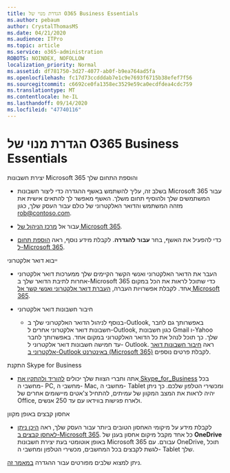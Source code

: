 ```yaml
---
title: הגדרת מנוי של O365 Business Essentials
ms.author: pebaum
author: CrystalThomasMS
ms.date: 04/21/2020
ms.audience: ITPro
ms.topic: article
ms.service: o365-administration
ROBOTS: NOINDEX, NOFOLLOW
localization_priority: Normal
ms.assetid: df781750-3d27-4077-ab0f-b9ea764ad5fa
ms.openlocfilehash: fc17d73ccdddab7e1c9e7693f6715b38efef7f56
ms.sourcegitcommit: c6692ce0fa1358ec3529e59ca0ecdfdea4cdc759
ms.translationtype: MT
ms.contentlocale: he-IL
ms.lasthandoff: 09/14/2020
ms.locfileid: "47740116"
---
```

# <a name="setting-up-your-o365-business-essentials-subscription"></a>הגדרת מנוי של O365 Business Essentials

יצירת חשבונות Microsoft 365 והוספת התחום שלך
  
- בשלב זה, עליך להשתמש באשף ההגדרה כדי ליצור חשבונות Microsoft 365 עבור המשתמשים שלך ולהוסיף תחום משלך. האשף מאפשר לך להתאים אישית את מזהה המשתמש והדואר האלקטרוני של כולם עבור העסק שלך, כגון [rob@contoso.com](mailto:rob@contoso.com).
    
- עבור אל [מרכז הניהול של Microsoft 365](https://login.partner.microsoftonline.cn/).
    
- כדי להפעיל את האשף, בחר **עבור להגדרה**. לקבלת מידע נוסף, ראה [הוספת תחום ל-Microsoft 365](https://docs.microsoft.com/microsoft-365/admin/setup/add-domain).
    
ייבוא דואר אלקטרוני
  
- העבר את הדואר האלקטרוני ואנשי הקשר הקיימים שלך ממערכות דואר אלקטרוני אחרות לתיבת הדואר שלך ב-Microsoft 365 כדי שתוכל לראות את הכל במקום אחד. לקבלת אפשרויות העברה, [העברת דואר אלקטרוני ואנשי קשר אל Microsoft 365](https://docs.microsoft.com/microsoft-365/admin/setup/migrate-email-and-contacts-admin).
    
- חיבור חשבונות דואר אלקטרוני
    
  - בנוסף לניהול הדואר האלקטרוני שלך ב-Outlook, באפשרותך גם לחבר חשבונות דואר אלקטרוני אחרים ל-Outlook, כגון חשבונות Gmail ו-Yahoo שלך. כך תוכל לנהל את כל הדואר האלקטרוני במקום אחד. באפשרותך לחבר עד חמישה חשבונות דואר אלקטרוני ל- Outlook. ראה [חיבור חשבונות דואר אלקטרוני ב-Outlook באינטרנט (Microsoft 365)](https://support.office.com/Article/Connect-email-accounts-in-Outlook-on-the-web-Office-365-d7012ff0-924f-4f78-8aca-c3912d886c4d) לקבלת פרטים נוספים. 
    
התקנת Skype for Business
  
- אתה וחברי הצוות שלך יכולים [להוריד ולהתקין את Skype_for_Business](https://support.office.com/Article/download-and-install-Skype-for-Business-8a0d4da8-9d58-44f9-9759-5c8f340cb3fb) בכל מחשבי ה- PC, מחשבי ה- Mac, מחשבי ה- Tablet ומכשירי הטלפון שלכם. כך ניתן יהיה לראות את המצב המקוון של עמיתים, להתחיל צ'אטים מיישומים אחרים של Office, ולארח פגישות בווידאו עם עד 250 אנשים. 
    
אחסון קבצים באופן מקוון
  
- לקבלת מידע על מיקומי האחסון הטובים ביותר עבור העסק שלך, ראה [היכן ניתן לאחסן קבצים ב-Microsoft 365](https://support.office.com/article/c7c20284-bc94-47f4-9728-d28e9daf0790.aspx). כל אחד מקבל מיקום אחסון בענן של **OneDrive** באופן אוטומטי בעת יצירת חשבונות Microsoft 365 עבורם. עם OneDrive, תוכל לגשת לקבצים בכל המחשבים, מכשירי הטלפון ומחשבי ה- Tablet שלך. 
    
ניתן למצוא שלבים מפורטים עבור ההגדרה [במאמר זה](https://docs.microsoft.com/microsoft-365/admin/setup/setup).
  

